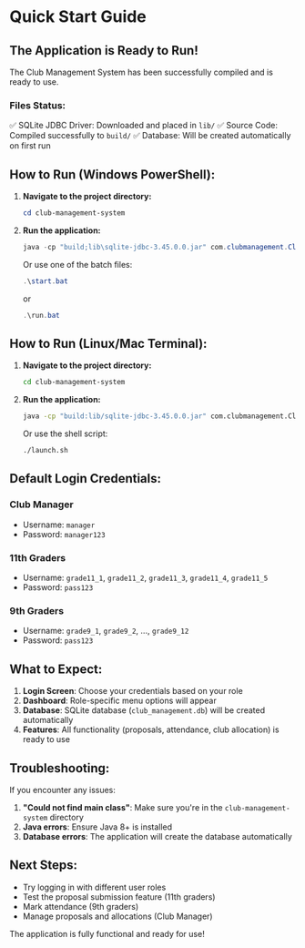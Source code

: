 # Quick Start Guide

## The Application is Ready to Run!

The Club Management System has been successfully compiled and is ready to use.

### Files Status:
✅ SQLite JDBC Driver: Downloaded and placed in `lib/`
✅ Source Code: Compiled successfully to `build/`
✅ Database: Will be created automatically on first run

## How to Run (Windows PowerShell):

1. **Navigate to the project directory:**
   ```powershell
   cd club-management-system
   ```

2. **Run the application:**
   ```powershell
   java -cp "build;lib\sqlite-jdbc-3.45.0.0.jar" com.clubmanagement.ClubManagementApp
   ```

   Or use one of the batch files:
   ```powershell
   .\start.bat
   ```
   or
   ```powershell
   .\run.bat
   ```

## How to Run (Linux/Mac Terminal):

1. **Navigate to the project directory:**
   ```bash
   cd club-management-system
   ```

2. **Run the application:**
   ```bash
   java -cp "build:lib/sqlite-jdbc-3.45.0.0.jar" com.clubmanagement.ClubManagementApp
   ```

   Or use the shell script:
   ```bash
   ./launch.sh
   ```

## Default Login Credentials:

### Club Manager
- Username: `manager`
- Password: `manager123`

### 11th Graders
- Username: `grade11_1`, `grade11_2`, `grade11_3`, `grade11_4`, `grade11_5`
- Password: `pass123`

### 9th Graders
- Username: `grade9_1`, `grade9_2`, ..., `grade9_12`
- Password: `pass123`

## What to Expect:

1. **Login Screen**: Choose your credentials based on your role
2. **Dashboard**: Role-specific menu options will appear
3. **Database**: SQLite database (`club_management.db`) will be created automatically
4. **Features**: All functionality (proposals, attendance, club allocation) is ready to use

## Troubleshooting:

If you encounter any issues:

1. **"Could not find main class"**: Make sure you're in the `club-management-system` directory
2. **Java errors**: Ensure Java 8+ is installed
3. **Database errors**: The application will create the database automatically

## Next Steps:

- Try logging in with different user roles
- Test the proposal submission feature (11th graders)
- Mark attendance (9th graders)
- Manage proposals and allocations (Club Manager)

The application is fully functional and ready for use!